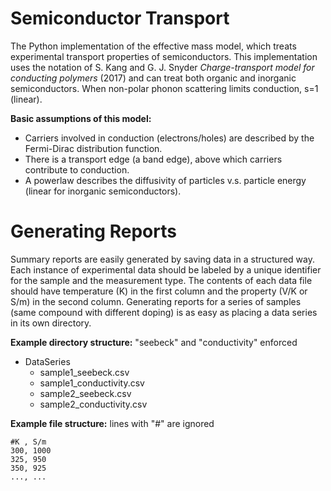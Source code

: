 # Semiconductor Transport
The Python implementation of the effective mass model, which treats experimental transport properties of semiconductors. This implementation uses the notation of S. Kang and G. J. Snyder _Charge-transport model for conducting polymers_ (2017) and can treat both organic and inorganic semiconductors. When non-polar phonon scattering limits conduction, s=1 (linear).


**Basic assumptions of this model:**
- Carriers involved in conduction (electrons/holes) are described by the Fermi-Dirac distribution function.
- There is a transport edge (a band edge), above which carriers contribute to conduction.
- A powerlaw describes the diffusivity of particles v.s. particle energy (linear for inorganic semiconductors).

# Generating Reports
Summary reports are easily generated by saving data in a structured way. Each instance of experimental data should be labeled by a unique identifier for the sample and the measurement type. The contents of each data file should have temperature (K) in the first column and the property (V/K or S/m) in the second column. Generating reports for a series of samples (same compound with different doping) is as easy as placing a data series in its own directory.

**Example directory structure:** "seebeck" and "conductivity" enforced
* DataSeries
  - sample1_seebeck.csv
  - sample1_conductivity.csv
  - sample2_seebeck.csv
  - sample2_conductivity.csv
  
**Example file structure:** lines with "#" are ignored

    #K , S/m
    300, 1000  
    325, 950  
    350, 925  
    ..., ...
